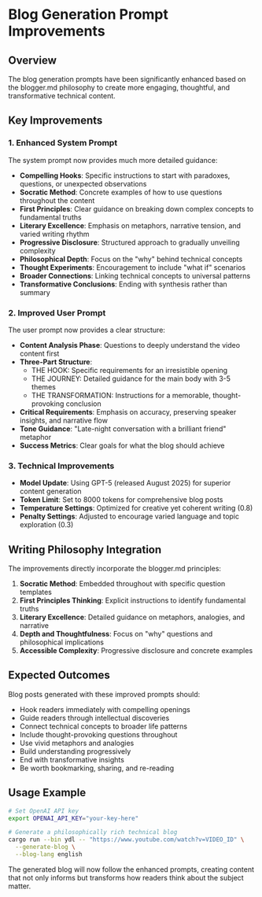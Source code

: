 # Blog Generation Prompt Improvements

## Overview

The blog generation prompts have been significantly enhanced based on the blogger.md philosophy to create more engaging, thoughtful, and transformative technical content.

## Key Improvements

### 1. Enhanced System Prompt

The system prompt now provides much more detailed guidance:

- **Compelling Hooks**: Specific instructions to start with paradoxes, questions, or unexpected observations
- **Socratic Method**: Concrete examples of how to use questions throughout the content
- **First Principles**: Clear guidance on breaking down complex concepts to fundamental truths
- **Literary Excellence**: Emphasis on metaphors, narrative tension, and varied writing rhythm
- **Progressive Disclosure**: Structured approach to gradually unveiling complexity
- **Philosophical Depth**: Focus on the "why" behind technical concepts
- **Thought Experiments**: Encouragement to include "what if" scenarios
- **Broader Connections**: Linking technical concepts to universal patterns
- **Transformative Conclusions**: Ending with synthesis rather than summary

### 2. Improved User Prompt

The user prompt now provides a clear structure:

- **Content Analysis Phase**: Questions to deeply understand the video content first
- **Three-Part Structure**:
  - THE HOOK: Specific requirements for an irresistible opening
  - THE JOURNEY: Detailed guidance for the main body with 3-5 themes
  - THE TRANSFORMATION: Instructions for a memorable, thought-provoking conclusion
- **Critical Requirements**: Emphasis on accuracy, preserving speaker insights, and narrative flow
- **Tone Guidance**: "Late-night conversation with a brilliant friend" metaphor
- **Success Metrics**: Clear goals for what the blog should achieve

### 3. Technical Improvements

- **Model Update**: Using GPT-5 (released August 2025) for superior content generation
- **Token Limit**: Set to 8000 tokens for comprehensive blog posts
- **Temperature Settings**: Optimized for creative yet coherent writing (0.8)
- **Penalty Settings**: Adjusted to encourage varied language and topic exploration (0.3)

## Writing Philosophy Integration

The improvements directly incorporate the blogger.md principles:

1. **Socratic Method**: Embedded throughout with specific question templates
2. **First Principles Thinking**: Explicit instructions to identify fundamental truths
3. **Literary Excellence**: Detailed guidance on metaphors, analogies, and narrative
4. **Depth and Thoughtfulness**: Focus on "why" questions and philosophical implications
5. **Accessible Complexity**: Progressive disclosure and concrete examples

## Expected Outcomes

Blog posts generated with these improved prompts should:

- Hook readers immediately with compelling openings
- Guide readers through intellectual discoveries
- Connect technical concepts to broader life patterns
- Include thought-provoking questions throughout
- Use vivid metaphors and analogies
- Build understanding progressively
- End with transformative insights
- Be worth bookmarking, sharing, and re-reading

## Usage Example

```bash
# Set OpenAI API key
export OPENAI_API_KEY="your-key-here"

# Generate a philosophically rich technical blog
cargo run --bin ydl -- "https://www.youtube.com/watch?v=VIDEO_ID" \
  --generate-blog \
  --blog-lang english
```

The generated blog will now follow the enhanced prompts, creating content that not only informs but transforms how readers think about the subject matter.
